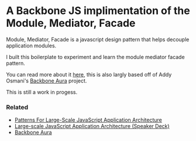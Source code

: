 # A Backbone JS implimentation of the Module, Mediator, Facade

Module, Mediator, Facade is a javascript design pattern that helps decouple application modules.

I built this boilerplate to experiment and learn the module mediator facade pattern.

You can read more about it [here](http://addyosmani.com/largescalejavascript/), this is also largly based off of Addy Osmani's [Backbone Aura](https://github.com/addyosmani/backbone-aura) project.

This is still a work in progess.

### Related

* [Patterns For Large-Scale JavaScript Application Architecture](http://addyosmani.com/largescalejavascript/)
* [Large-scale JavaScript Application Architecture (Speaker Deck)](http://speakerdeck.com/u/addyosmani/p/large-scale-javascript-application-architecture)
* [Backbone Aura](https://github.com/addyosmani/backbone-aura)
